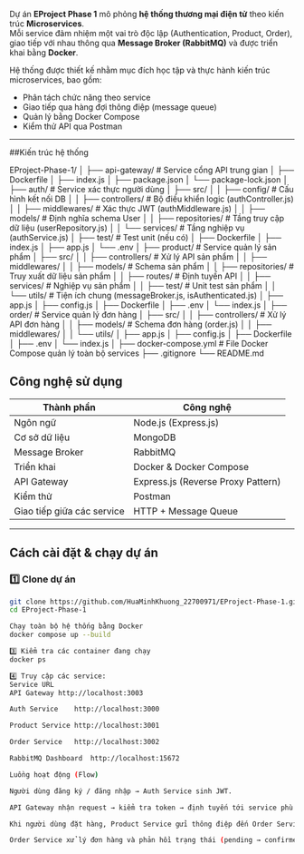 
Dự án **EProject Phase 1** mô phỏng **hệ thống thương mại điện tử** theo kiến trúc **Microservices**.  
Mỗi service đảm nhiệm một vai trò độc lập (Authentication, Product, Order), giao tiếp với nhau thông qua **Message Broker (RabbitMQ)** và được triển khai bằng **Docker**.



Hệ thống được thiết kế nhằm mục đích học tập và thực hành kiến trúc microservices, bao gồm:
- Phân tách chức năng theo service
- Giao tiếp qua hàng đợi thông điệp (message queue)
- Quản lý bằng Docker Compose
- Kiểm thử API qua Postman

---

##Kiến trúc hệ thống

EProject-Phase-1/
│
├── api-gateway/ # Service cổng API trung gian
│ ├── Dockerfile
│ ├── index.js
│ ├── package.json
│ └── package-lock.json
│
├── auth/ # Service xác thực người dùng
│ ├── src/
│ │ ├── config/ # Cấu hình kết nối DB
│ │ ├── controllers/ # Bộ điều khiển logic (authController.js)
│ │ ├── middlewares/ # Xác thực JWT (authMiddleware.js)
│ │ ├── models/ # Định nghĩa schema User
│ │ ├── repositories/ # Tầng truy cập dữ liệu (userRepository.js)
│ │ └── services/ # Tầng nghiệp vụ (authService.js)
│ ├── test/ # Test unit (nếu có)
│ ├── Dockerfile
│ ├── index.js
│ ├── app.js
│ └── .env
│
├── product/ # Service quản lý sản phẩm
│ ├── src/
│ │ ├── controllers/ # Xử lý API sản phẩm
│ │ ├── middlewares/
│ │ ├── models/ # Schema sản phẩm
│ │ ├── repositories/ # Truy xuất dữ liệu sản phẩm
│ │ ├── routes/ # Định tuyến API
│ │ ├── services/ # Nghiệp vụ sản phẩm
│ │ ├── test/ # Unit test sản phẩm
│ │ └── utils/ # Tiện ích chung (messageBroker.js, isAuthenticated.js)
│ ├── app.js
│ ├── config.js
│ ├── Dockerfile
│ ├── .env
│ └── index.js
│
├── order/ # Service quản lý đơn hàng
│ ├── src/
│ │ ├── controllers/ # Xử lý API đơn hàng
│ │ ├── models/ # Schema đơn hàng (order.js)
│ │ ├── middlewares/
│ │ └── utils/
│ ├── app.js
│ ├── config.js
│ ├── Dockerfile
│ ├── .env
│ └── index.js
│
├── docker-compose.yml # File Docker Compose quản lý toàn bộ services
├── .gitignore
└── README.md



## Công nghệ sử dụng

| Thành phần | Công nghệ |
|-------------|------------|
| Ngôn ngữ | Node.js (Express.js) |
| Cơ sở dữ liệu | MongoDB |
| Message Broker | RabbitMQ |
| Triển khai | Docker & Docker Compose |
| API Gateway | Express.js (Reverse Proxy Pattern) |
| Kiểm thử | Postman |
| Giao tiếp giữa các service | HTTP + Message Queue |

---

## Cách cài đặt & chạy dự án

### 1️⃣ Clone dự án
```bash
git clone https://github.com/HuaMinhKhuong_22700971/EProject-Phase-1.git
cd EProject-Phase-1

Chạy toàn bộ hệ thống bằng Docker
docker compose up --build

3️⃣ Kiểm tra các container đang chạy
docker ps

4️⃣ Truy cập các service:
Service	URL
API Gateway	http://localhost:3003

Auth Service	http://localhost:3000

Product Service	http://localhost:3001

Order Service	http://localhost:3002

RabbitMQ Dashboard	http://localhost:15672

Luồng hoạt động (Flow)

Người dùng đăng ký / đăng nhập → Auth Service sinh JWT.

API Gateway nhận request → kiểm tra token → định tuyến tới service phù hợp.

Khi người dùng đặt hàng, Product Service gửi thông điệp đến Order Service qua RabbitMQ.

Order Service xử lý đơn hàng và phản hồi trạng thái (pending → confirmed).